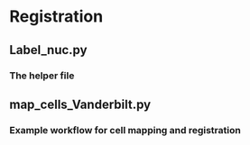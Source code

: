 # Registration

## Label_nuc.py
### The helper file

## map_cells_Vanderbilt.py
### Example workflow for cell mapping and registration
